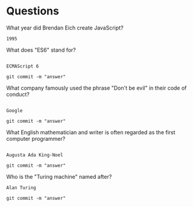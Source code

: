 # Questions

What year did Brendan Eich create JavaScript?

```
1995
```

What does "ES6" stand for?

```

ECMAScript 6

git commit -m "answer"
```

What company famously used the phrase "Don't be evil" in their code of conduct?

```

Google

git commit -m "answer"
```

What English mathematician and writer is often regarded as the first computer programmer?

```

Augusta Ada King-Noel

git commit -m "answer"
```

Who is the "Turing machine" named after?

```
Alan Turing

git commit -m "answer"
```
